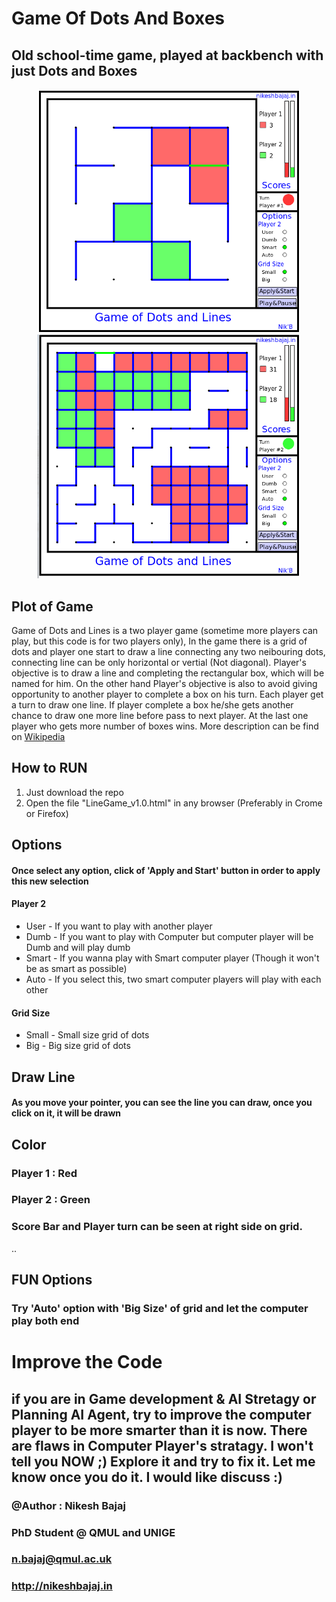 # Game Of Dots And Boxes
## Old school-time game, played at backbench with just Dots and Boxes
<p align="center">
<img src="https://raw.githubusercontent.com/Nikeshbajaj/GameOfDotsAndBoxes/master/Screenshot1.png" width="420"/> <img src="https://raw.githubusercontent.com/Nikeshbajaj/GameOfDotsAndBoxes/master/Screenshot2.png" width="420"/>
</p>

## Plot of Game
Game of Dots and Lines is a two player game (sometime more players can play, but this code is for two players only), In the game there is a grid of dots and player one start to draw a line connecting any two neibouring dots, connecting line can be only horizontal or vertial (Not diagonal). Player's objective is to draw a line and completing the rectangular box, which will be named for him. On the other hand Player's objective is also to avoid giving opportunity to another player to complete a box on his turn. Each player get a turn to draw one line. If player complete a box he/she gets another chance to draw one more line before pass to next player. At the last one player who gets more number of boxes wins. More description can be find on [Wikipedia](https://en.wikipedia.org/wiki/Dots_and_Boxes)

## How to RUN
1. Just download the repo
2. Open the file "LineGame_v1.0.html" in any browser (Preferably in Crome or Firefox)

## Options
#### Once select any option, click of 'Apply and Start' button in order to apply this new selection
#### Player 2
* User  - If you want to play with another player
* Dumb  - If you want to play with Computer but computer player will be Dumb and will play dumb 
* Smart - If you wanna play with Smart computer player (Though it won't be as smart as possible)
* Auto  - If you select this, two smart computer players will play with each other

#### Grid Size
* Small - Small size grid of dots
* Big   - Big size grid of dots


## Draw Line
#### As you move your pointer, you can see the line you can draw, once you click on it, it will be drawn

## Color
### Player 1 : Red
### Player 2 : Green
### Score Bar and Player turn can be seen at right side on grid.


..
## FUN Options
### Try 'Auto' option with 'Big Size' of grid and let the computer play both end


# Improve the Code
## if you are in Game development & AI Stretagy or Planning AI Agent, try to improve the computer player to be more smarter than it is now. There are flaws in Computer Player's stratagy. I won't tell you NOW ;) Explore it and try to fix it. Let me know once you do it. I would like discuss :)



### @Author : Nikesh Bajaj
### PhD Student @ QMUL and UNIGE
### n.bajaj@qmul.ac.uk
### http://nikeshbajaj.in
